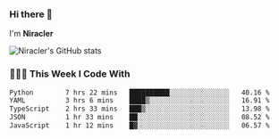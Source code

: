 ### Hi there 👋

I'm **Niracler**

![Niracler's GitHub stats](https://github-readme-stats.vercel.app/api?username=Niracler&show_icons=true)


### 👨🏻‍💻 This Week I Code With

<!--START_SECTION:waka-->

```txt
Python        7 hrs 22 mins   ██████████░░░░░░░░░░░░░░░   40.16 %
YAML          3 hrs 6 mins    ████▒░░░░░░░░░░░░░░░░░░░░   16.91 %
TypeScript    2 hrs 33 mins   ███▒░░░░░░░░░░░░░░░░░░░░░   13.98 %
JSON          1 hr 33 mins    ██░░░░░░░░░░░░░░░░░░░░░░░   08.52 %
JavaScript    1 hr 12 mins    █▓░░░░░░░░░░░░░░░░░░░░░░░   06.57 %
```

<!--END_SECTION:waka-->
